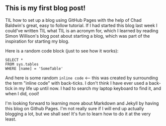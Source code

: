 ## This is my first blog post!

TIL how to set up a blog using GitHub Pages with the help of Chad Baldwin's great, easy to follow tutorial. If I had started this blog last week I could've written TIL what TIL is an acronym for, which I learned by reading Simon Willison's blog post about starting a blog, which was part of the inspiration for starting my blog.

Here is a random code block (just to see how it works):

 ```tsql
 SELECT *
 FROM sys.tables
 WHERE [name] = 'SomeTable'
 ```
 
And here is some random `inline code` <-- this was created by surrounding the term "inline code" with back-ticks. I don't think I have ever used a back-tick in my life up until now. I had to search my laptop keyboard to find it, and when I did, cool!

I'm looking forward to learning more about Markdown and Jekyll by having this blog on Github Pages. I'm not really sure if I will end up actually blogging a lot, but we shall see! It's fun to learn how to do it at the very least.
